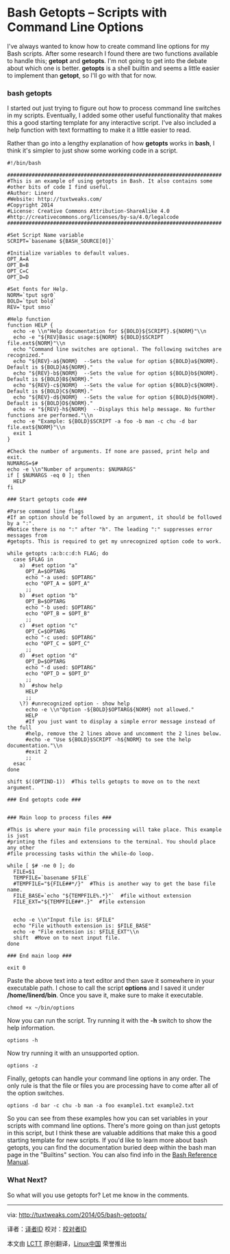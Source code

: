 Bash Getopts – Scripts with Command Line Options
================================================================================
I've always wanted to know how to create command line options for my Bash scripts. After some research I found there are two functions available to handle this; **getopt** and **getopts**. I'm not going to get into the debate about which one is better. **getopts** is a shell builtin and seems a little easier to implement than **getopt**, so I'll go with that for now.

### bash getopts ###

I started out just trying to figure out how to process command line switches in my scripts. Eventually, I added some other useful functionality that makes this a good starting template for any interactive script. I've also included a help function with text formatting to make it a little easier to read.

Rather than go into a lengthy explanation of how **getopts** works in **bash**, I think it's simpler to just show some working code in a script.

    #!/bin/bash
    
    ######################################################################
    #This is an example of using getopts in Bash. It also contains some
    #other bits of code I find useful.
    #Author: Linerd
    #Website: http://tuxtweaks.com/
    #Copyright 2014
    #License: Creative Commons Attribution-ShareAlike 4.0
    #http://creativecommons.org/licenses/by-sa/4.0/legalcode
    ######################################################################
        
    #Set Script Name variable
    SCRIPT=`basename ${BASH_SOURCE[0]}`
    
    #Initialize variables to default values.
    OPT_A=A
    OPT_B=B
    OPT_C=C
    OPT_D=D
    
    #Set fonts for Help.
    NORM=`tput sgr0`
    BOLD=`tput bold`
    REV=`tput smso`
    
    #Help function
    function HELP {
      echo -e \\n"Help documentation for ${BOLD}${SCRIPT}.${NORM}"\\n
      echo -e "${REV}Basic usage:${NORM} ${BOLD}$SCRIPT file.ext${NORM}"\\n
      echo "Command line switches are optional. The following switches are recognized."
      echo "${REV}-a${NORM}  --Sets the value for option ${BOLD}a${NORM}. Default is ${BOLD}A${NORM}."
      echo "${REV}-b${NORM}  --Sets the value for option ${BOLD}b${NORM}. Default is ${BOLD}B${NORM}."
      echo "${REV}-c${NORM}  --Sets the value for option ${BOLD}c${NORM}. Default is ${BOLD}C${NORM}."
      echo "${REV}-d${NORM}  --Sets the value for option ${BOLD}d${NORM}. Default is ${BOLD}D${NORM}."
      echo -e "${REV}-h${NORM}  --Displays this help message. No further functions are performed."\\n
      echo -e "Example: ${BOLD}$SCRIPT -a foo -b man -c chu -d bar file.ext${NORM}"\\n
      exit 1
    }
    
    #Check the number of arguments. If none are passed, print help and exit.
    NUMARGS=$#
    echo -e \\n"Number of arguments: $NUMARGS"
    if [ $NUMARGS -eq 0 ]; then
      HELP
    fi
    
    ### Start getopts code ###
    
    #Parse command line flags
    #If an option should be followed by an argument, it should be followed by a ":".
    #Notice there is no ":" after "h". The leading ":" suppresses error messages from
    #getopts. This is required to get my unrecognized option code to work.
    
    while getopts :a:b:c:d:h FLAG; do
      case $FLAG in
        a)  #set option "a"
          OPT_A=$OPTARG
          echo "-a used: $OPTARG"
          echo "OPT_A = $OPT_A"
          ;;
        b)  #set option "b"
          OPT_B=$OPTARG
          echo "-b used: $OPTARG"
          echo "OPT_B = $OPT_B"
          ;;
        c)  #set option "c"
          OPT_C=$OPTARG
          echo "-c used: $OPTARG"
          echo "OPT_C = $OPT_C"
          ;;
        d)  #set option "d"
          OPT_D=$OPTARG
          echo "-d used: $OPTARG"
          echo "OPT_D = $OPT_D"
          ;;
        h)  #show help
          HELP
          ;;
        \?) #unrecognized option - show help
          echo -e \\n"Option -${BOLD}$OPTARG${NORM} not allowed."
          HELP
          #If you just want to display a simple error message instead of the full
          #help, remove the 2 lines above and uncomment the 2 lines below.
          #echo -e "Use ${BOLD}$SCRIPT -h${NORM} to see the help documentation."\\n
          #exit 2
          ;;
      esac
    done
    
    shift $((OPTIND-1))  #This tells getopts to move on to the next argument.
    
    ### End getopts code ###
    
    
    ### Main loop to process files ###
    
    #This is where your main file processing will take place. This example is just
    #printing the files and extensions to the terminal. You should place any other
    #file processing tasks within the while-do loop.
    
    while [ $# -ne 0 ]; do
      FILE=$1
      TEMPFILE=`basename $FILE`
      #TEMPFILE="${FILE##*/}"  #This is another way to get the base file name.
      FILE_BASE=`echo "${TEMPFILE%.*}"`  #file without extension
      FILE_EXT="${TEMPFILE##*.}"  #file extension
    
    
      echo -e \\n"Input file is: $FILE"
      echo "File withouth extension is: $FILE_BASE"
      echo -e "File extension is: $FILE_EXT"\\n
      shift  #Move on to next input file.
    done
    
    ### End main loop ###
    
    exit 0

Paste the above text into a text editor and then save it somewhere in your executable path. I chose to call the script **options** and I saved it under **/home/linerd/bin**. Once you save it, make sure to make it executable.

    chmod +x ~/bin/options

Now you can run the script. Try running it with the **-h** switch to show the help information.

    options -h

Now try running it with an unsupported option.

    options -z

Finally, getopts can handle your command line options in any order. The only rule is that the file or files you are processing have to come after all of the option switches.

    options -d bar -c chu -b man -a foo example1.txt example2.txt

So you can see from these examples how you can set variables in your scripts with command line options. There's more  going on than just getopts in this script, but I think these are valuable additions that make this a good starting template for new scripts. If you'd like to learn more about bash getopts, you can find the documentation buried deep within the bash man page in the "Builtins" section. You can also find info in the [Bash Reference Manual][1].

### What Next? ###

So what will you use getopts for? Let me know in the comments.

--------------------------------------------------------------------------------

via: http://tuxtweaks.com/2014/05/bash-getopts/

译者：[译者ID](https://github.com/译者ID) 校对：[校对者ID](https://github.com/校对者ID)

本文由 [LCTT](https://github.com/LCTT/TranslateProject) 原创翻译，[Linux中国](http://linux.cn/) 荣誉推出

[1]:http://tuxtweaks.com/2014/05/bash-getopts/www.gnu.org/software/bash/manual/html_node/Bourne-Shell-Builtins.html